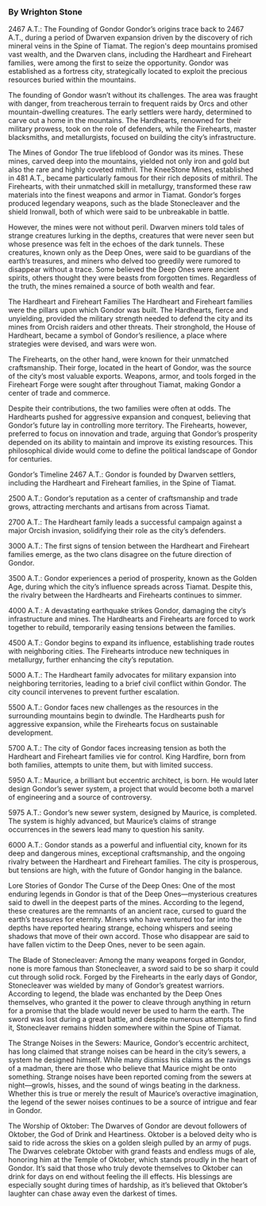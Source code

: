 ### **By Wrighton Stone**


2467 A.T.: The Founding of Gondor
Gondor’s origins trace back to 2467 A.T., during a period of Dwarven expansion driven by the discovery of rich mineral veins in the Spine of Tiamat. The region's deep mountains promised vast wealth, and the Dwarven clans, including the Hardheart and Fireheart families, were among the first to seize the opportunity. Gondor was established as a fortress city, strategically located to exploit the precious resources buried within the mountains.

The founding of Gondor wasn’t without its challenges. The area was fraught with danger, from treacherous terrain to frequent raids by Orcs and other mountain-dwelling creatures. The early settlers were hardy, determined to carve out a home in the mountains. The Hardhearts, renowned for their military prowess, took on the role of defenders, while the Firehearts, master blacksmiths, and metallurgists, focused on building the city’s infrastructure.

The Mines of Gondor
The true lifeblood of Gondor was its mines. These mines, carved deep into the mountains, yielded not only iron and gold but also the rare and highly coveted mithril. The KneeStone Mines, established in 481 A.T., became particularly famous for their rich deposits of mithril. The Firehearts, with their unmatched skill in metallurgy, transformed these raw materials into the finest weapons and armor in Tiamat. Gondor’s forges produced legendary weapons, such as the blade Stonecleaver and the shield Ironwall, both of which were said to be unbreakable in battle.

However, the mines were not without peril. Dwarven miners told tales of strange creatures lurking in the depths, creatures that were never seen but whose presence was felt in the echoes of the dark tunnels. These creatures, known only as the Deep Ones, were said to be guardians of the earth’s treasures, and miners who delved too greedily were rumored to disappear without a trace. Some believed the Deep Ones were ancient spirits, others thought they were beasts from forgotten times. Regardless of the truth, the mines remained a source of both wealth and fear.

The Hardheart and Fireheart Families
The Hardheart and Fireheart families were the pillars upon which Gondor was built. The Hardhearts, fierce and unyielding, provided the military strength needed to defend the city and its mines from Orcish raiders and other threats. Their stronghold, the House of Hardheart, became a symbol of Gondor’s resilience, a place where strategies were devised, and wars were won.

The Firehearts, on the other hand, were known for their unmatched craftsmanship. Their forge, located in the heart of Gondor, was the source of the city’s most valuable exports. Weapons, armor, and tools forged in the Fireheart Forge were sought after throughout Tiamat, making Gondor a center of trade and commerce.

Despite their contributions, the two families were often at odds. The Hardhearts pushed for aggressive expansion and conquest, believing that Gondor’s future lay in controlling more territory. The Firehearts, however, preferred to focus on innovation and trade, arguing that Gondor’s prosperity depended on its ability to maintain and improve its existing resources. This philosophical divide would come to define the political landscape of Gondor for centuries.

Gondor’s Timeline
2467 A.T.: Gondor is founded by Dwarven settlers, including the Hardheart and Fireheart families, in the Spine of Tiamat.

2500 A.T.: Gondor’s reputation as a center of craftsmanship and trade grows, attracting merchants and artisans from across Tiamat.

2700 A.T.: The Hardheart family leads a successful campaign against a major Orcish invasion, solidifying their role as the city’s defenders.

3000 A.T.: The first signs of tension between the Hardheart and Fireheart families emerge, as the two clans disagree on the future direction of Gondor.

3500 A.T.: Gondor experiences a period of prosperity, known as the Golden Age, during which the city’s influence spreads across Tiamat. Despite this, the rivalry between the Hardhearts and Firehearts continues to simmer.

4000 A.T.: A devastating earthquake strikes Gondor, damaging the city’s infrastructure and mines. The Hardhearts and Firehearts are forced to work together to rebuild, temporarily easing tensions between the families.

4500 A.T.: Gondor begins to expand its influence, establishing trade routes with neighboring cities. The Firehearts introduce new techniques in metallurgy, further enhancing the city’s reputation.

5000 A.T.: The Hardheart family advocates for military expansion into neighboring territories, leading to a brief civil conflict within Gondor. The city council intervenes to prevent further escalation.

5500 A.T.: Gondor faces new challenges as the resources in the surrounding mountains begin to dwindle. The Hardhearts push for aggressive expansion, while the Firehearts focus on sustainable development.

5700 A.T.: The city of Gondor faces increasing tension as both the Hardheart and Fireheart families vie for control. King Hardfire, born from both families, attempts to unite them, but with limited success.

5950 A.T.: Maurice, a brilliant but eccentric architect, is born. He would later design Gondor’s sewer system, a project that would become both a marvel of engineering and a source of controversy.

5975 A.T.: Gondor’s new sewer system, designed by Maurice, is completed. The system is highly advanced, but Maurice’s claims of strange occurrences in the sewers lead many to question his sanity.

6000 A.T.: Gondor stands as a powerful and influential city, known for its deep and dangerous mines, exceptional craftsmanship, and the ongoing rivalry between the Hardheart and Fireheart families. The city is prosperous, but tensions are high, with the future of Gondor hanging in the balance.

Lore Stories of Gondor
The Curse of the Deep Ones: One of the most enduring legends in Gondor is that of the Deep Ones—mysterious creatures said to dwell in the deepest parts of the mines. According to the legend, these creatures are the remnants of an ancient race, cursed to guard the earth’s treasures for eternity. Miners who have ventured too far into the depths have reported hearing strange, echoing whispers and seeing shadows that move of their own accord. Those who disappear are said to have fallen victim to the Deep Ones, never to be seen again.

The Blade of Stonecleaver: Among the many weapons forged in Gondor, none is more famous than Stonecleaver, a sword said to be so sharp it could cut through solid rock. Forged by the Firehearts in the early days of Gondor, Stonecleaver was wielded by many of Gondor’s greatest warriors. According to legend, the blade was enchanted by the Deep Ones themselves, who granted it the power to cleave through anything in return for a promise that the blade would never be used to harm the earth. The sword was lost during a great battle, and despite numerous attempts to find it, Stonecleaver remains hidden somewhere within the Spine of Tiamat.

The Strange Noises in the Sewers: Maurice, Gondor’s eccentric architect, has long claimed that strange noises can be heard in the city’s sewers, a system he designed himself. While many dismiss his claims as the ravings of a madman, there are those who believe that Maurice might be onto something. Strange noises have been reported coming from the sewers at night—growls, hisses, and the sound of wings beating in the darkness. Whether this is true or merely the result of Maurice’s overactive imagination, the legend of the sewer noises continues to be a source of intrigue and fear in Gondor.

The Worship of Oktober: The Dwarves of Gondor are devout followers of Oktober, the God of Drink and Heartiness. Oktober is a beloved deity who is said to ride across the skies on a golden sleigh pulled by an army of pugs. The Dwarves celebrate Oktober with grand feasts and endless mugs of ale, honoring him at the Temple of Oktober, which stands proudly in the heart of Gondor. It’s said that those who truly devote themselves to Oktober can drink for days on end without feeling the ill effects. His blessings are especially sought during times of hardship, as it’s believed that Oktober’s laughter can chase away even the darkest of times.